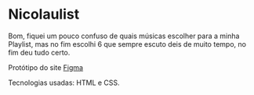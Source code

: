 # Nicolaulist

Bom, fiquei um pouco confuso de quais músicas escolher para a minha Playlist, mas no fim escolhi 6 que sempre escuto deis de muito tempo, no fim deu tudo certo.

Protótipo do site [Figma](https://www.figma.com/file/JNw5PmDOCbRJ3MHB51mciA/O-que-você-ouve%2C-na-verdade-é-que-o-você-é.?node-id=0%3A1)

Tecnologias usadas: HTML e CSS. 
